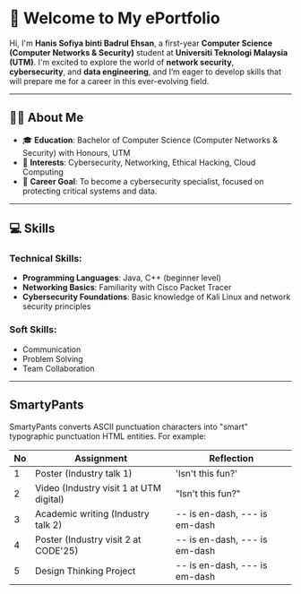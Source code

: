 # 🌟 Welcome to My ePortfolio  

Hi, I'm **Hanis Sofiya binti Badrul Ehsan**, a first-year **Computer Science (Computer Networks & Security)** student at **Universiti Teknologi Malaysia (UTM)**. I'm excited to explore the world of **network security**, **cybersecurity**, and **data engineering**, and I’m eager to develop skills that will prepare me for a career in this ever-evolving field.

---

## 🧑‍🎓 About Me  
- 🎓 **Education**: Bachelor of Computer Science (Computer Networks & Security) with Honours, UTM  
- 🌱 **Interests**: Cybersecurity, Networking, Ethical Hacking, Cloud Computing  
- 🎯 **Career Goal**: To become a cybersecurity specialist, focused on protecting critical systems and data.  

---

## 💻 Skills  
### **Technical Skills:**  
- **Programming Languages**: Java, C++ (beginner level)  
- **Networking Basics**: Familiarity with Cisco Packet Tracer  
- **Cybersecurity Foundations**: Basic knowledge of Kali Linux and network security principles  

### **Soft Skills:**  
- Communication  
- Problem Solving  
- Team Collaboration  

---

## SmartyPants

SmartyPants converts ASCII punctuation characters into "smart" typographic punctuation HTML entities. For example:

|   No    |Assignment                     |Reflection                   |
|-------- |-------------------------------|-----------------------------|
|     1   |Poster (Industry talk 1)        |'Isn't this fun?'            |
|     2   |Video (Industry visit 1 at UTM digital)            |"Isn't this fun?"            |
|     3   |Academic writing (Industry talk 2)|-- is en-dash, --- is em-dash|
|     4   |Poster (Industry visit 2 at CODE'25)|-- is en-dash, --- is em-dash|
|     5   |Design Thinking Project|-- is en-dash, --- is em-dash|
